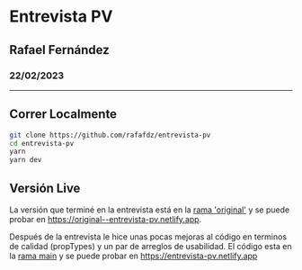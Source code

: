 # Entrevista PV
## Rafael Fernández
### 22/02/2023

---

## Correr Localmente

```bash
git clone https://github.com/rafafdz/entrevista-pv
cd entrevista-pv
yarn
yarn dev
```

## Versión Live

La versión que terminé en la entrevista está en la [rama 'original'](https://github.com/rafafdz/entrevista-pv/tree/original) y se puede probar en https://original--entrevista-pv.netlify.app.


Después de la entrevista le hice unas pocas mejoras al código en terminos de calidad (propTypes) y un par de arreglos de usabilidad. El código esta en la [rama main](https://github.com/rafafdz/entrevista-pv/tree/original) y se puede probar en https://entrevista-pv.netlify.app